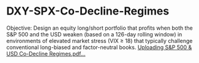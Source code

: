 # DXY-SPX-Co-Decline-Regimes
Objective: Design an equity long/short portfolio that profits when both the S&amp;P 500 and the USD weaken (based on a 126-day rolling window) in environments of elevated market stress (VIX ≥ 18) that typically challenge conventional long-biased and factor-neutral books.
[Uploading S&P 500 & USD Co-Decline Regimes.pdf…]()
